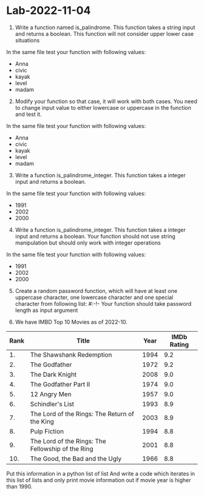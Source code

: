 # Lab-2022-11-04

1. Write a function named is_palindrome.
This function takes a string input and returns a boolean.
This function will not consider upper lower case situations

In the same file test your function with following values:

- Anna
- civic
- kayak
- level
- madam

2. Modify your function so that case, it will work with both cases.
You need to change input value to either lowercase or uppercase in the function and test it.

In the same file test your function with following values:

- Anna
- civic
- kayak
- level
- madam


3. Write a function is_palindrome_integer. 
This function takes a integer input and returns a boolean.


In the same file test your function with following values:

- 1991
- 2002
- 2000

4. Write a function is_palindrome_integer. 
This function takes a integer input and returns a boolean.
Your function should not use string manipulation but should only work with integer operations

In the same file test your function with following values:

- 1991
- 2002
- 2000

5. Create a random password function, which will have at least one  uppercase character, one lowercase character  and one special character from following list: #:-!-
Your function should take password length as input argument

6. We have  IMBD Top 10 Movies as of 2022-10.

| Rank | Title                                             | Year | IMDb Rating |
|------|---------------------------------------------------|------|-------------|
| 1.   | The Shawshank Redemption                          | 1994 | 9.2         |
| 2.   | The Godfather                                     | 1972 | 9.2         |
| 3.   | The Dark Knight                                   | 2008 | 9.0         |
| 4.   | The Godfather Part II                             | 1974 | 9.0         |
| 5.   | 12 Angry Men                                      | 1957 | 9.0         |
| 6.   | Schindler's List                                  | 1993 | 8.9         |
| 7.   | The Lord of the Rings: The Return of the King     | 2003 | 8.9         |
| 8.   | Pulp Fiction                                      | 1994 | 8.8         |
| 9.   | The Lord of the Rings: The Fellowship of the Ring | 2001 | 8.8         |
| 10.  | The Good, the Bad and the Ugly                    | 1966 | 8.8         |

Put this information in a python list of list
And write a code which iterates in this list of lists and only print movie information out if movie year is higher than 1990.







